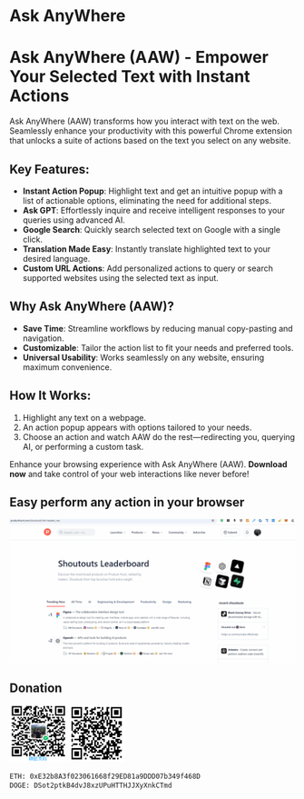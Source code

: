 # Ask AnyWhere

# Ask AnyWhere (AAW) - Empower Your Selected Text with Instant Actions

Ask AnyWhere (AAW) transforms how you interact with text on the web. Seamlessly enhance your productivity with this powerful Chrome extension that unlocks a suite of actions based on the text you select on any website.

## Key Features:
- **Instant Action Popup**: Highlight text and get an intuitive popup with a list of actionable options, eliminating the need for additional steps.
- **Ask GPT**: Effortlessly inquire and receive intelligent responses to your queries using advanced AI.
- **Google Search**: Quickly search selected text on Google with a single click.
- **Translation Made Easy**: Instantly translate highlighted text to your desired language.
- **Custom URL Actions**: Add personalized actions to query or search supported websites using the selected text as input.

## Why Ask AnyWhere (AAW)?
- **Save Time**: Streamline workflows by reducing manual copy-pasting and navigation.
- **Customizable**: Tailor the action list to fit your needs and preferred tools.
- **Universal Usability**: Works seamlessly on any website, ensuring maximum convenience.

## How It Works:
1. Highlight any text on a webpage.
2. An action popup appears with options tailored to your needs.
3. Choose an action and watch AAW do the rest—redirecting you, querying AI, or performing a custom task.

Enhance your browsing experience with Ask AnyWhere (AAW). **Download now** and take control of your web interactions like never before!

## Easy perform any action in your browser
![demo](demo.gif)

## Donation
<img src="supportwechat.png" alt="Example Image" width="100" height="100">
<img src="supportpp.png" alt="Example Image" width="100" height="100">


    ETH: 0xE32b8A3f023061668f29ED81a9DDD07b349f468D
    DOGE: DSot2ptkB4dvJ8xzUPuHTTHJJXyXnkCTmd

